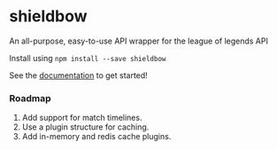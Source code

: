 # shieldbow

An all-purpose, easy-to-use API wrapper for the league of legends API

Install using `npm install --save shieldbow`

See the [documentation](https://thedrone7.github.io/shieldbow/) to get started!

### Roadmap

1. Add support for match timelines.
2. Use a plugin structure for caching.
3. Add in-memory and redis cache plugins.